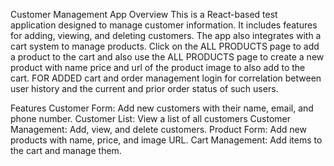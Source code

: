 Customer Management App
Overview
This is a React-based test application designed to manage customer information. It includes features for adding, viewing, and deleting customers. The app also integrates with a cart system to manage products. Click on the ALL PRODUCTS page to add a product to the cart and also use the ALL PRODUCTS page to create a new product with name price and url of the product image to also add to the cart. FOR ADDED cart and order management login for correlation between user history and the current and prior order status of such users.

Features
Customer Form: Add new customers with their name, email, and phone number.
Customer List: View a list of all customers
Customer Management: Add, view, and delete customers.
Product Form: Add new products with name, price, and image URL.
Cart Management: Add items to the cart and manage them.
